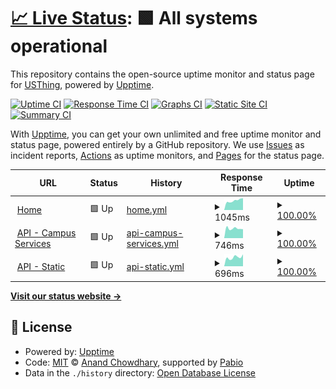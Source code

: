 # [📈 Live Status](https://status.usthing.xyz): <!--live status--> **🟩 All systems operational**

This repository contains the open-source uptime monitor and status page for [USThing](https://usthing.xyz), powered by [Upptime](https://github.com/upptime/upptime).

[![Uptime CI](https://github.com/usthing/web-upptime/workflows/Uptime%20CI/badge.svg)](https://github.com/usthing/web-upptime/actions?query=workflow%3A%22Uptime+CI%22)
[![Response Time CI](https://github.com/usthing/web-upptime/workflows/Response%20Time%20CI/badge.svg)](https://github.com/usthing/web-upptime/actions?query=workflow%3A%22Response+Time+CI%22)
[![Graphs CI](https://github.com/usthing/web-upptime/workflows/Graphs%20CI/badge.svg)](https://github.com/usthing/web-upptime/actions?query=workflow%3A%22Graphs+CI%22)
[![Static Site CI](https://github.com/usthing/web-upptime/workflows/Static%20Site%20CI/badge.svg)](https://github.com/usthing/web-upptime/actions?query=workflow%3A%22Static+Site+CI%22)
[![Summary CI](https://github.com/usthing/web-upptime/workflows/Summary%20CI/badge.svg)](https://github.com/usthing/web-upptime/actions?query=workflow%3A%22Summary+CI%22)

With [Upptime](https://upptime.js.org), you can get your own unlimited and free uptime monitor and status page, powered entirely by a GitHub repository. We use [Issues](https://github.com/usthing/web-upptime/issues) as incident reports, [Actions](https://github.com/usthing/web-upptime/actions) as uptime monitors, and [Pages](https://status.usthing.xyz) for the status page.

<!--start: status pages-->
<!-- This summary is generated by Upptime (https://github.com/upptime/upptime) -->
<!-- Do not edit this manually, your changes will be overwritten -->
<!-- prettier-ignore -->
| URL | Status | History | Response Time | Uptime |
| --- | ------ | ------- | ------------- | ------ |
| <img alt="" src="https://icons.duckduckgo.com/ip3/usthing.xyz.ico" height="13"> [Home](https://usthing.xyz) | 🟩 Up | [home.yml](https://github.com/USThing/web-upptime/commits/HEAD/history/home.yml) | <details><summary><img alt="Response time graph" src="./graphs/home/response-time-week.png" height="20"> 1045ms</summary><br><a href="https://status.usthing.xyz/history/home"><img alt="Response time 1079" src="https://img.shields.io/endpoint?url=https%3A%2F%2Fraw.githubusercontent.com%2FUSThing%2Fweb-upptime%2FHEAD%2Fapi%2Fhome%2Fresponse-time.json"></a><br><a href="https://status.usthing.xyz/history/home"><img alt="24-hour response time 1308" src="https://img.shields.io/endpoint?url=https%3A%2F%2Fraw.githubusercontent.com%2FUSThing%2Fweb-upptime%2FHEAD%2Fapi%2Fhome%2Fresponse-time-day.json"></a><br><a href="https://status.usthing.xyz/history/home"><img alt="7-day response time 1045" src="https://img.shields.io/endpoint?url=https%3A%2F%2Fraw.githubusercontent.com%2FUSThing%2Fweb-upptime%2FHEAD%2Fapi%2Fhome%2Fresponse-time-week.json"></a><br><a href="https://status.usthing.xyz/history/home"><img alt="30-day response time 1067" src="https://img.shields.io/endpoint?url=https%3A%2F%2Fraw.githubusercontent.com%2FUSThing%2Fweb-upptime%2FHEAD%2Fapi%2Fhome%2Fresponse-time-month.json"></a><br><a href="https://status.usthing.xyz/history/home"><img alt="1-year response time 1079" src="https://img.shields.io/endpoint?url=https%3A%2F%2Fraw.githubusercontent.com%2FUSThing%2Fweb-upptime%2FHEAD%2Fapi%2Fhome%2Fresponse-time-year.json"></a></details> | <details><summary><a href="https://status.usthing.xyz/history/home">100.00%</a></summary><a href="https://status.usthing.xyz/history/home"><img alt="All-time uptime 100.00%" src="https://img.shields.io/endpoint?url=https%3A%2F%2Fraw.githubusercontent.com%2FUSThing%2Fweb-upptime%2FHEAD%2Fapi%2Fhome%2Fuptime.json"></a><br><a href="https://status.usthing.xyz/history/home"><img alt="24-hour uptime 100.00%" src="https://img.shields.io/endpoint?url=https%3A%2F%2Fraw.githubusercontent.com%2FUSThing%2Fweb-upptime%2FHEAD%2Fapi%2Fhome%2Fuptime-day.json"></a><br><a href="https://status.usthing.xyz/history/home"><img alt="7-day uptime 100.00%" src="https://img.shields.io/endpoint?url=https%3A%2F%2Fraw.githubusercontent.com%2FUSThing%2Fweb-upptime%2FHEAD%2Fapi%2Fhome%2Fuptime-week.json"></a><br><a href="https://status.usthing.xyz/history/home"><img alt="30-day uptime 100.00%" src="https://img.shields.io/endpoint?url=https%3A%2F%2Fraw.githubusercontent.com%2FUSThing%2Fweb-upptime%2FHEAD%2Fapi%2Fhome%2Fuptime-month.json"></a><br><a href="https://status.usthing.xyz/history/home"><img alt="1-year uptime 100.00%" src="https://img.shields.io/endpoint?url=https%3A%2F%2Fraw.githubusercontent.com%2FUSThing%2Fweb-upptime%2FHEAD%2Fapi%2Fhome%2Fuptime-year.json"></a></details>
| <img alt="" src="https://icons.duckduckgo.com/ip3/campus-services.api.usthing.xyz.ico" height="13"> [API - Campus Services](https://campus-services.api.usthing.xyz/v1/categories) | 🟩 Up | [api-campus-services.yml](https://github.com/USThing/web-upptime/commits/HEAD/history/api-campus-services.yml) | <details><summary><img alt="Response time graph" src="./graphs/api-campus-services/response-time-week.png" height="20"> 746ms</summary><br><a href="https://status.usthing.xyz/history/api-campus-services"><img alt="Response time 786" src="https://img.shields.io/endpoint?url=https%3A%2F%2Fraw.githubusercontent.com%2FUSThing%2Fweb-upptime%2FHEAD%2Fapi%2Fapi-campus-services%2Fresponse-time.json"></a><br><a href="https://status.usthing.xyz/history/api-campus-services"><img alt="24-hour response time 715" src="https://img.shields.io/endpoint?url=https%3A%2F%2Fraw.githubusercontent.com%2FUSThing%2Fweb-upptime%2FHEAD%2Fapi%2Fapi-campus-services%2Fresponse-time-day.json"></a><br><a href="https://status.usthing.xyz/history/api-campus-services"><img alt="7-day response time 746" src="https://img.shields.io/endpoint?url=https%3A%2F%2Fraw.githubusercontent.com%2FUSThing%2Fweb-upptime%2FHEAD%2Fapi%2Fapi-campus-services%2Fresponse-time-week.json"></a><br><a href="https://status.usthing.xyz/history/api-campus-services"><img alt="30-day response time 769" src="https://img.shields.io/endpoint?url=https%3A%2F%2Fraw.githubusercontent.com%2FUSThing%2Fweb-upptime%2FHEAD%2Fapi%2Fapi-campus-services%2Fresponse-time-month.json"></a><br><a href="https://status.usthing.xyz/history/api-campus-services"><img alt="1-year response time 786" src="https://img.shields.io/endpoint?url=https%3A%2F%2Fraw.githubusercontent.com%2FUSThing%2Fweb-upptime%2FHEAD%2Fapi%2Fapi-campus-services%2Fresponse-time-year.json"></a></details> | <details><summary><a href="https://status.usthing.xyz/history/api-campus-services">100.00%</a></summary><a href="https://status.usthing.xyz/history/api-campus-services"><img alt="All-time uptime 100.00%" src="https://img.shields.io/endpoint?url=https%3A%2F%2Fraw.githubusercontent.com%2FUSThing%2Fweb-upptime%2FHEAD%2Fapi%2Fapi-campus-services%2Fuptime.json"></a><br><a href="https://status.usthing.xyz/history/api-campus-services"><img alt="24-hour uptime 100.00%" src="https://img.shields.io/endpoint?url=https%3A%2F%2Fraw.githubusercontent.com%2FUSThing%2Fweb-upptime%2FHEAD%2Fapi%2Fapi-campus-services%2Fuptime-day.json"></a><br><a href="https://status.usthing.xyz/history/api-campus-services"><img alt="7-day uptime 100.00%" src="https://img.shields.io/endpoint?url=https%3A%2F%2Fraw.githubusercontent.com%2FUSThing%2Fweb-upptime%2FHEAD%2Fapi%2Fapi-campus-services%2Fuptime-week.json"></a><br><a href="https://status.usthing.xyz/history/api-campus-services"><img alt="30-day uptime 100.00%" src="https://img.shields.io/endpoint?url=https%3A%2F%2Fraw.githubusercontent.com%2FUSThing%2Fweb-upptime%2FHEAD%2Fapi%2Fapi-campus-services%2Fuptime-month.json"></a><br><a href="https://status.usthing.xyz/history/api-campus-services"><img alt="1-year uptime 100.00%" src="https://img.shields.io/endpoint?url=https%3A%2F%2Fraw.githubusercontent.com%2FUSThing%2Fweb-upptime%2FHEAD%2Fapi%2Fapi-campus-services%2Fuptime-year.json"></a></details>
| <img alt="" src="https://icons.duckduckgo.com/ip3/static.api.usthing.xyz.ico" height="13"> [API - Static](https://static.api.usthing.xyz) | 🟩 Up | [api-static.yml](https://github.com/USThing/web-upptime/commits/HEAD/history/api-static.yml) | <details><summary><img alt="Response time graph" src="./graphs/api-static/response-time-week.png" height="20"> 696ms</summary><br><a href="https://status.usthing.xyz/history/api-static"><img alt="Response time 728" src="https://img.shields.io/endpoint?url=https%3A%2F%2Fraw.githubusercontent.com%2FUSThing%2Fweb-upptime%2FHEAD%2Fapi%2Fapi-static%2Fresponse-time.json"></a><br><a href="https://status.usthing.xyz/history/api-static"><img alt="24-hour response time 789" src="https://img.shields.io/endpoint?url=https%3A%2F%2Fraw.githubusercontent.com%2FUSThing%2Fweb-upptime%2FHEAD%2Fapi%2Fapi-static%2Fresponse-time-day.json"></a><br><a href="https://status.usthing.xyz/history/api-static"><img alt="7-day response time 696" src="https://img.shields.io/endpoint?url=https%3A%2F%2Fraw.githubusercontent.com%2FUSThing%2Fweb-upptime%2FHEAD%2Fapi%2Fapi-static%2Fresponse-time-week.json"></a><br><a href="https://status.usthing.xyz/history/api-static"><img alt="30-day response time 720" src="https://img.shields.io/endpoint?url=https%3A%2F%2Fraw.githubusercontent.com%2FUSThing%2Fweb-upptime%2FHEAD%2Fapi%2Fapi-static%2Fresponse-time-month.json"></a><br><a href="https://status.usthing.xyz/history/api-static"><img alt="1-year response time 728" src="https://img.shields.io/endpoint?url=https%3A%2F%2Fraw.githubusercontent.com%2FUSThing%2Fweb-upptime%2FHEAD%2Fapi%2Fapi-static%2Fresponse-time-year.json"></a></details> | <details><summary><a href="https://status.usthing.xyz/history/api-static">100.00%</a></summary><a href="https://status.usthing.xyz/history/api-static"><img alt="All-time uptime 100.00%" src="https://img.shields.io/endpoint?url=https%3A%2F%2Fraw.githubusercontent.com%2FUSThing%2Fweb-upptime%2FHEAD%2Fapi%2Fapi-static%2Fuptime.json"></a><br><a href="https://status.usthing.xyz/history/api-static"><img alt="24-hour uptime 100.00%" src="https://img.shields.io/endpoint?url=https%3A%2F%2Fraw.githubusercontent.com%2FUSThing%2Fweb-upptime%2FHEAD%2Fapi%2Fapi-static%2Fuptime-day.json"></a><br><a href="https://status.usthing.xyz/history/api-static"><img alt="7-day uptime 100.00%" src="https://img.shields.io/endpoint?url=https%3A%2F%2Fraw.githubusercontent.com%2FUSThing%2Fweb-upptime%2FHEAD%2Fapi%2Fapi-static%2Fuptime-week.json"></a><br><a href="https://status.usthing.xyz/history/api-static"><img alt="30-day uptime 100.00%" src="https://img.shields.io/endpoint?url=https%3A%2F%2Fraw.githubusercontent.com%2FUSThing%2Fweb-upptime%2FHEAD%2Fapi%2Fapi-static%2Fuptime-month.json"></a><br><a href="https://status.usthing.xyz/history/api-static"><img alt="1-year uptime 100.00%" src="https://img.shields.io/endpoint?url=https%3A%2F%2Fraw.githubusercontent.com%2FUSThing%2Fweb-upptime%2FHEAD%2Fapi%2Fapi-static%2Fuptime-year.json"></a></details>

<!--end: status pages-->

[**Visit our status website →**](https://status.usthing.xyz)

## 📄 License

- Powered by: [Upptime](https://github.com/upptime/upptime)
- Code: [MIT](./LICENSE) © [Anand Chowdhary](https://anandchowdhary.com), supported by [Pabio](https://pabio.com)
- Data in the `./history` directory: [Open Database License](https://opendatacommons.org/licenses/odbl/1-0/)
